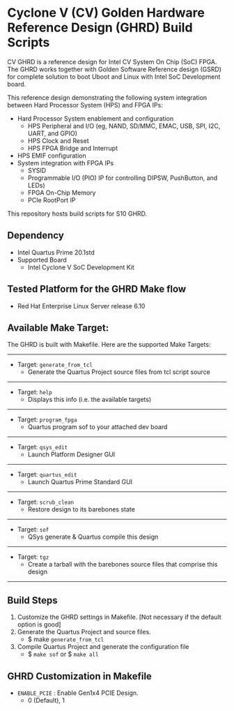 # Cyclone V (CV) Golden Hardware Reference Design (GHRD) Build Scripts

CV GHRD is a reference design for Intel CV System On Chip (SoC) FPGA. The GHRD works together with Golden Software Reference design (GSRD) for complete solution to boot Uboot and Linux with Intel SoC Development board. 

This reference design demonstrating the following system integration between Hard Processor System (HPS) and FPGA IPs:
- Hard Processor System enablement and configuration
  - HPS Peripheral and I/O (eg, NAND, SD/MMC, EMAC, USB, SPI, I2C, UART, and GPIO)
  - HPS Clock and Reset
  - HPS FPGA Bridge and Interrupt
- HPS EMIF configuration
- System integration with FPGA IPs
  - SYSID
  - Programmable I/O (PIO) IP for controlling DIPSW, PushButton, and LEDs)
  - FPGA On-Chip Memory
  - PCIe RootPort IP

This repository hosts build scripts for S10 GHRD.

## Dependency
* Intel Quartus Prime 20.1std
* Supported Board
  - Intel Cyclone V SoC Development Kit

## Tested Platform for the GHRD Make flow
* Red Hat Enterprise Linux Server release 6.10

## Available Make Target:
The GHRD is built with Makefile. Here are the supported Make Targets:
*********************
* Target: `generate_from_tcl`
  * Generate the Quartus Project source files from tcl script source
*********************
* Target: `help`
  * Displays this info (i.e. the available targets)
*********************
* Target: `program_fpga`
  * Quartus program sof to your attached dev board
*********************
* Target: `qsys_edit`
  * Launch Platform Designer GUI
*********************
* Target: `quartus_edit`
  * Launch Quartus Prime Standard GUI
*********************
* Target: `scrub_clean`
  * Restore design to its barebones state
*********************
* Target: `sof`
  * QSys generate & Quartus compile this design
*********************
* Target: `tgz`
  * Create a tarball with the barebones source files that comprise this design
*********************

## Build Steps
1) Customize the GHRD settings in Makefile. [Not necessary if the default option is good]
2) Generate the Quartus Project and source files.
   - $ make `generate_from_tcl`
3) Compile Quartus Project and generate the configuration file
   - $ `make sof` or $ `make all`

## GHRD Customization in Makefile
- `ENABLE_PCIE`    : Enable Gen1x4 PCIE Design.
  - 0 (Default), 1